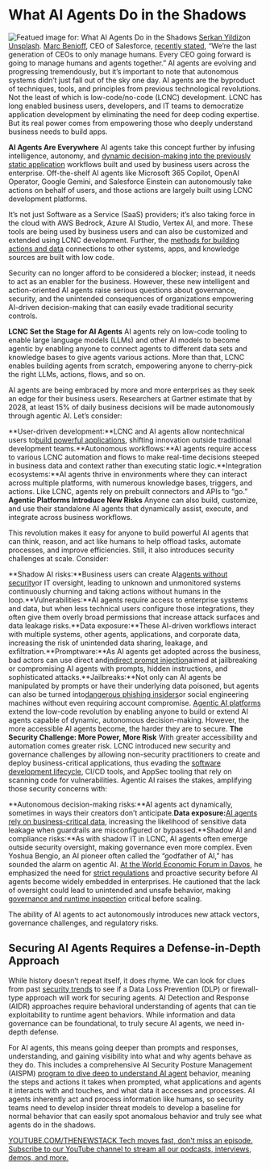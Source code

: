 # What AI Agents Do in the Shadows
![Featued image for: What AI Agents Do in the Shadows](https://cdn.thenewstack.io/media/2025/03/a492ca14-serkan-yildiz-yjxd2mccedu-unsplash-1024x683.jpg)
[Serkan Yildiz](https://unsplash.com/@serkanyldz?utm_content=creditCopyText&utm_medium=referral&utm_source=unsplash)on
[Unsplash](https://unsplash.com/photos/silhouette-of-man-standing-beside-brick-wall-yJxd2MCcEdU?utm_content=creditCopyText&utm_medium=referral&utm_source=unsplash).
[Marc Benioff](https://www.linkedin.com/in/marcbenioff/), CEO of Salesforce, [recently stated](https://finance.yahoo.com/news/benioff-ceos-today-last-manage-204459142.html?guccounter=1&guce_referrer=aHR0cHM6Ly93d3cuZ29vZ2xlLmNvbS8&guce_referrer_sig=AQAAAHDzf6TSxlpSKDOOnOKR0NZ376ix3w9P3zpaSOLyvoX5cDPl55KiAOgcIv9RUOw9a3-xq30p6gNzHxz_pv31HCwpQLXRjvnp0xIdS__YkwGSgfe4x3YYDbFCfGuIXkkuUoMtaQy_AZ9tbrYF1WA8v0oCndYvrwssosBNyUJCZV-r), “We’re the last generation of CEOs to only manage humans. Every CEO going forward is going to manage humans and agents together.” AI agents are evolving and progressing tremendously, but it’s important to note that autonomous systems didn’t just fall out of the sky one day. AI agents are the byproduct of techniques, tools, and principles from previous technological revolutions. Not the least of which is low-code/no-code (LCNC) development.
LCNC has long enabled business users, developers, and IT teams to democratize application development by eliminating the need for deep coding expertise. But its real power comes from empowering those who deeply understand business needs to build apps.

**AI Agents Are Everywhere**
AI agents take this concept further by infusing intelligence, autonomy, and [dynamic decision-making into the previously static application](https://thenewstack.io/why-you-still-need-dynamic-application-security-testing/) workflows built and used by business users across the enterprise. Off-the-shelf AI agents like Microsoft 365 Copilot, OpenAI Operator, Google Gemini, and Salesforce Einstein can autonomously take actions on behalf of users, and those actions are largely built using LCNC development platforms.

It’s not just Software as a Service (SaaS) providers; it’s also taking force in the cloud with AWS Bedrock, Azure AI Studio, Vertex AI, and more. These tools are being used by business users and can also be customized and extended using LCNC development. Further, the [methods for building actions and data](https://thenewstack.io/data-modeling-part-2-method-for-time-series-databases/) connections to other systems, apps, and knowledge sources are built with low code.

Security can no longer afford to be considered a blocker; instead, it needs to act as an enabler for the business. However, these new intelligent and action-oriented AI agents raise serious questions about governance, security, and the unintended consequences of organizations empowering AI-driven decision-making that can easily evade traditional security controls.

**LCNC Set the Stage for AI Agents**
AI agents rely on low-code tooling to enable large language models (LLMs) and other AI models to become agentic by enabling anyone to connect agents to different data sets and knowledge bases to give agents various actions. More than that, LCNC enables building agents from scratch, empowering anyone to cherry-pick the right LLMs, actions, flows, and so on.

AI agents are being embraced by more and more enterprises as they seek an edge for their business users. Researchers at Gartner estimate that by 2028, at least 15% of daily business decisions will be made autonomously through agentic AI. Let’s consider:

**User-driven development:**LCNC and AI agents allow nontechnical users to[build powerful applications](https://thenewstack.io/build-an-ai-powered-question-answering-application/), shifting innovation outside traditional development teams.**Autonomous workflows:**AI agents require access to various LCNC automation and flows to make real-time decisions steeped in business data and context rather than executing static logic.**Integration ecosystems:**AI agents thrive in environments where they can interact across multiple platforms, with numerous knowledge bases, triggers, and actions. Like LCNC, agents rely on prebuilt connectors and APIs to “go.”
**Agentic Platforms Introduce New Risks**
Anyone can also build, customize, and use their standalone AI agents that dynamically assist, execute, and integrate across business workflows.

This revolution makes it easy for anyone to build powerful AI agents that can think, reason, and act like humans to help offload tasks, automate processes, and improve efficiencies. Still, it also introduces security challenges at scale. Consider:

**Shadow AI risks:**Business users can create AI[agents without security](https://thenewstack.io/styra-extends-open-policy-agent-security-to-public-clouds/)or IT oversight, leading to unknown and unmonitored systems continuously churning and taking actions without humans in the loop.**Vulnerabilities:**AI agents require access to enterprise systems and data, but when less technical users configure those integrations, they often give them overly broad permissions that increase attack surfaces and data leakage risks.**Data exposure:**These AI-driven workflows interact with multiple systems, other agents, applications, and corporate data, increasing the risk of unintended data sharing, leakage, and exfiltration.**Promptware:**As AI agents get adopted across the business, bad actors can use direct and[indirect prompt injection](https://labs.zenity.io/p/indirect-prompt-injection-advanced-manipulation-techniques)aimed at jailbreaking or compromising AI agents with prompts, hidden instructions, and sophisticated attacks.**Jailbreaks:**Not only can AI agents be manipulated by prompts or have their underlying data poisoned, but agents can also be turned into[dangerous phishing insiders](https://www.youtube.com/watch?v=pZY-Xkyd1_I)or social engineering machines without even requiring account compromise.
[Agentic AI platforms](https://thenewstack.io/agentic-ai-the-missing-piece-in-platform-engineering/) extend the low-code revolution by enabling anyone to build or extend AI agents capable of dynamic, autonomous decision-making. However, the more accessible AI agents become, the harder they are to secure.
**The Security Challenge: More Power, More Risk**
With greater accessibility and automation comes greater risk. LCNC introduced new security and governance challenges by allowing non-security practitioners to create and deploy business-critical applications, thus evading the [software development lifecycle](https://thenewstack.io/zero-trust-security-and-the-software-development-lifecycle/), CI/CD tools, and AppSec tooling that rely on scanning code for vulnerabilities. Agentic AI raises the stakes, amplifying those security concerns with:

**Autonomous decision-making risks:**AI agents act dynamically, sometimes in ways their creators don’t anticipate.**Data exposure:**[AI agents rely on business-critical data](https://thenewstack.io/agentic-ai-for-enterprises-4-key-benefits-driving-innovation/), increasing the likelihood of sensitive data leakage when guardrails are misconfigured or bypassed.**Shadow AI and compliance risks:**As with shadow IT in LCNC, AI agents often emerge outside security oversight, making governance even more complex.
Even Yoshua Bengio, an AI pioneer often called the “godfather of AI,” has sounded the alarm on agentic AI. [At the World Economic Forum in Davos](https://www.businessinsider.com/yoshua-bengio-ai-godfather-agents-2025-1?), he emphasized the need for [strict regulations](https://www.zenity.io/blog/security/navigating-ai-agent-security-amid-evolving-regulations/) and proactive security before AI agents become widely embedded in enterprises. He cautioned that the lack of oversight could lead to unintended and unsafe behavior, making [governance and runtime inspection](https://www.zenity.io/resources/white-papers/trism-market-guide/) critical before scaling.

The ability of AI agents to act autonomously introduces new attack vectors, governance challenges, and regulatory risks.

## Securing AI Agents Requires a Defense-in-Depth Approach
While history doesn’t repeat itself, it does rhyme. We can look for clues from past [security trends](https://thenewstack.io/container-security-a-troubling-tale-but-hope-on-the-horizon/) to see if a Data Loss Prevention (DLP) or firewall-type approach will work for securing agents. AI Detection and Response (AIDR) approaches require behavioral understanding of agents that can tie exploitability to runtime agent behaviors. While information and data governance can be foundational, to truly secure AI agents, we need in-depth defense.

For AI agents, this means going deeper than prompts and responses, understanding, and gaining visibility into what and why agents behave as they do. This includes a comprehensive AI Security Posture Management (AISPM) [program to dive deep to understand AI agent](https://thenewstack.io/llms-and-ai-agents-evolving-like-programming-languages/) behavior, meaning the steps and actions it takes when prompted, what applications and agents it interacts with and touches, and what data it accesses and processes. AI agents inherently act and process information like humans, so security teams need to develop insider threat models to develop a baseline for normal behavior that can easily spot anomalous behavior and truly see what agents do in the shadows.

[
YOUTUBE.COM/THENEWSTACK
Tech moves fast, don't miss an episode. Subscribe to our YouTube
channel to stream all our podcasts, interviews, demos, and more.
](https://youtube.com/thenewstack?sub_confirmation=1)